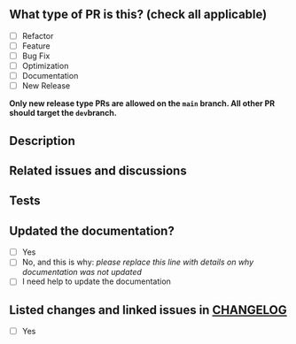 <!--
     For Work In Progress Pull Requests, please use the Draft PR feature,
     see https://github.blog/2019-02-14-introducing-draft-pull-requests/ for further details.

     For a timely review/response, please avoid force-pushing additional
     commits if your PR already received reviews or comments.

     Before submitting a Pull Request, please ensure you've done the following:
     - Read the FooDMe2 Contributing Guide: https://github.com/bio-raum/FooDMe2/blob/main/CONTRIBUTING.md
     - Create small PRs. In most cases this will be possible.
     - Use descriptive commit messages.
     - Update any related documentation.
     - list your changes in changelog.md.

     NOTE: Unless you know what you are doing and are preparing a new release, all PRs should be submitted to the dev branch
-->

## What type of PR is this? (check all applicable)

- [ ] Refactor
- [ ] Feature
- [ ] Bug Fix
- [ ] Optimization
- [ ] Documentation
- [ ] New Release

**Only new release type PRs are allowed on the `main` branch. All other PR should target the `dev`branch.**

## Description

<!--
Please include a summary of the changes, relevant motivation and context. List any dependencies that are required for this change.
-->

## Related issues and discussions

<!--
List related issues or discussions here, for example: `close #123`, or `mention #123`
-->

## Tests

<!--
Provide specific instructions on how to test your changes, a note
on the deployment methods and data this has been tested on.
-->

## Updated the documentation?

- [ ] Yes
- [ ] No, and this is why: _please replace this line with details on why documentation was not updated_
- [ ] I need help to update the documentation

## Listed changes and linked issues in [CHANGELOG](https://github.com/bio-raum/FooDMe2/blob/main/CHANGELOG.md)

- [ ] Yes